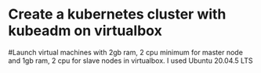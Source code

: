 # Create a kubernetes cluster with kubeadm on virtualbox
#Launch virtual machines with 2gb ram, 2 cpu minimum for master node and 1gb ram, 2 cpu for slave nodes in virtualbox. I used Ubuntu 20.04.5 LTS
